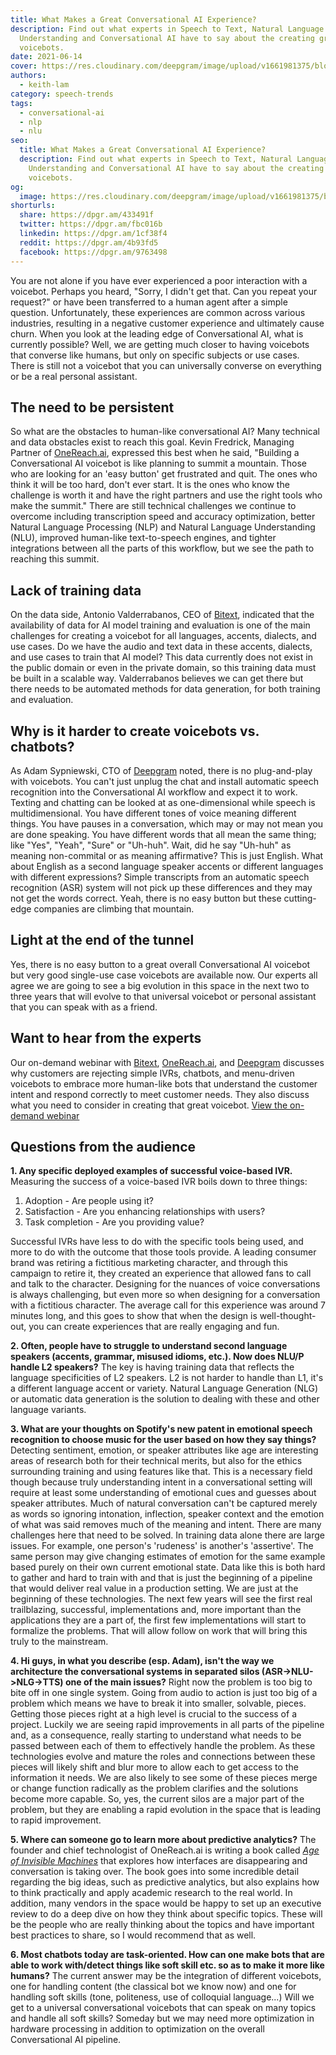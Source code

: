 ```yaml
---
title: What Makes a Great Conversational AI Experience?
description: Find out what experts in Speech to Text, Natural Language
  Understanding and Conversational AI have to say about the creating great
  voicebots.
date: 2021-06-14
cover: https://res.cloudinary.com/deepgram/image/upload/v1661981375/blog/what-makes-a-great-conversational-ai-experience/what-makes-great-convo-ai-experience%402x.jpg
authors:
  - keith-lam
category: speech-trends
tags:
  - conversational-ai
  - nlp
  - nlu
seo:
  title: What Makes a Great Conversational AI Experience?
  description: Find out what experts in Speech to Text, Natural Language
    Understanding and Conversational AI have to say about the creating great
    voicebots.
og:
  image: https://res.cloudinary.com/deepgram/image/upload/v1661981375/blog/what-makes-a-great-conversational-ai-experience/what-makes-great-convo-ai-experience%402x.jpg
shorturls:
  share: https://dpgr.am/433491f
  twitter: https://dpgr.am/fbc016b
  linkedin: https://dpgr.am/1cf38f4
  reddit: https://dpgr.am/4b93fd5
  facebook: https://dpgr.am/9763498
---
```

You are not alone if you have ever experienced a poor interaction with a voicebot. Perhaps you heard, "Sorry, I didn't get that. Can you repeat your request?" or have been transferred to a human agent after a simple question. Unfortunately, these experiences are common across various industries, resulting in a negative customer experience and ultimately cause churn.  When you look at the leading edge of Conversational AI, what is currently possible?  Well, we are getting much closer to having voicebots that converse like humans, but only on specific subjects or use cases.  There is still not a voicebot that you can universally converse on everything or be a real personal assistant.

## **The need to be persistent** 

So what are the obstacles to human-like conversational AI?  Many technical and data obstacles exist to reach this goal.  Kevin Fredrick, Managing Partner of [OneReach.ai](https://onereach.ai/), expressed this best when he said, "Building a Conversational AI voicebot is like planning to summit a mountain.  Those who are looking for an 'easy button' get frustrated and quit.  The ones who think it will be too hard, don't ever start.  It is the ones who know the challenge is worth it and have the right partners and use the right tools who make the summit." There are still technical challenges we continue to overcome including transcription speed and accuracy optimization, better Natural Language Processing (NLP) and Natural Language Understanding (NLU), improved human-like text-to-speech engines, and tighter integrations between all the parts of this workflow, but we see the path to reaching this summit.

## **Lack of training data**

On the data side, Antonio Valderrabanos, CEO of [Bitext](https://www.bitext.com/), indicated that the availability of data for AI model training and evaluation is one of the main challenges for creating a voicebot for all languages, accents, dialects, and use cases. Do we have the audio and text data in these accents, dialects, and use cases to train that AI model? This data currently does not exist in the public domain or even in the private domain, so this training data must be built in a scalable way. Valderrabanos believes we can get there but there needs to be automated methods for data generation, for both training and evaluation.

## **Why is it harder to create voicebots vs. chatbots?**

As Adam Sypniewski, CTO of [Deepgram](https://deepgram.com/) noted, there is no plug-and-play with voicebots.  You can't just unplug the chat and install automatic speech recognition into the Conversational AI workflow and expect it to work.  Texting and chatting can be looked at as one-dimensional while speech is multidimensional.  You have different tones of voice meaning different things.  You have pauses in a conversation, which may or may not mean you are done speaking.  You have different words that all mean the same thing; like "Yes", "Yeah", "Sure" or "Uh-huh".  Wait, did he say "Uh-huh" as meaning non-commital or as meaning affirmative?  This is just English.  What about English as a second language speaker accents or different languages with different expressions?  Simple transcripts from an automatic speech recognition (ASR) system will not pick up these differences and they may not get the words correct.  Yeah, there is no easy button but these cutting-edge companies are climbing that mountain.

## **Light at the end of the tunnel**

Yes, there is no easy button to a great overall Conversational AI voicebot but very good single-use case voicebots are available now.  Our experts all agree we are going to see a big evolution in this space in the next two to three years that will evolve to that universal voicebot or personal assistant that you can speak with as a friend.

## **Want to hear from the experts**

Our on-demand webinar with [Bitext](https://www.bitext.com/), [OneReach.ai](https://onereach.ai/), and [Deepgram](https://www.deepgram.com/) discusses why customers are rejecting simple IVRs, chatbots, and menu-driven voicebots to embrace more human-like bots that understand the customer intent and respond correctly to meet customer needs.  They also discuss what you need to consider in creating that great voicebot. [View the on-demand webinar](https://offers.deepgram.com/what-makes-a-great-conversational-ai-experience-webinar-on-demand)

## **Questions from the audience**

**1.  Any specific deployed examples of successful voice-based IVR.** Measuring the success of a voice-based IVR boils down to three things:

1. Adoption - Are people using it?
2. Satisfaction - Are you enhancing relationships with users?
3. Task completion - Are you providing value?

Successful IVRs have less to do with the specific tools being used, and more to do with the outcome that those tools provide. A leading consumer brand was retiring a fictitious marketing character, and through this campaign to retire it, they created an experience that allowed fans to call and talk to the character. Designing for the nuances of voice conversations is always challenging, but even more so when designing for a conversation with a fictitious character. The average call for this experience was around 7 minutes long, and this goes to show that when the design is well-thought-out, you can create experiences that are really engaging and fun.

**2. Often, people have to struggle to understand second language speakers (accents, grammar, misused idioms, etc.). Now does NLU/P handle L2 speakers?** The key is having training data that reflects the language specificities of L2 speakers. L2 is not harder to handle than L1, it's a different language accent or variety. Natural Language Generation (NLG) or automatic data generation is the solution to dealing with these and other language variants.

**3. What are your thoughts on Spotify's new patent in emotional speech recognition to choose music for the user based on how they say things?** Detecting sentiment, emotion, or speaker attributes like age are interesting areas of research both for their technical merits, but also for the ethics surrounding training and using features like that. This is a necessary field though because truly understanding intent in a conversational setting will require at least some understanding of emotional cues and guesses about speaker attributes. Much of natural conversation can't be captured merely as words so ignoring intonation, inflection, speaker context and the emotion of what was said removes much of the meaning and intent.  There are many challenges here that need to be solved. In training data alone there are large issues. For example, one person's 'rudeness' is another's 'assertive'. The same person may give changing estimates of emotion for the same example based purely on their own current emotional state. Data like this is both hard to gather and hard to train with and that is just the beginning of a pipeline that would deliver real value in a production setting.  We are just at the beginning of these technologies. The next few years will see the first real trailblazing, successful, implementations and, more important than the applications they are a part of, the first few implementations will start to formalize the problems. That will allow follow on work that will bring this truly to the mainstream.

**4. Hi guys, in what you describe (esp. Adam), isn't the way we architecture the conversational systems in separated silos (ASR->NLU->NLG->TTS) one of the main issues?** Right now the problem is too big to bite off in one single system. Going from audio to action is just too big of a problem which means we have to break it into smaller, solvable, pieces. Getting those pieces right at a high level is crucial to the success of a project. Luckily we are seeing rapid improvements in all parts of the pipeline and, as a consequence, really starting to understand what needs to be passed between each of them to effectively handle the problem. As these technologies evolve and mature the roles and connections between these pieces will likely shift and blur more to allow each to get access to the information it needs. We are also likely to see some of these pieces merge or change function radically as the problem clarifies and the solutions become more capable. So, yes, the current silos are a major part of the problem, but they are enabling a rapid evolution in the space that is leading to rapid improvement.

**5. Where can someone go to learn more about predictive analytics?** The founder and chief technologist of OneReach.ai is writing a book called *[Age of Invisible Machines](https://onereach.ai/#bots)* that explores how interfaces are disappearing and conversation is taking over. The book goes into some incredible detail regarding the big ideas, such as predictive analytics, but also explains how to think practically and apply academic research to the real world. In addition, many vendors in the space would be happy to set up an executive review to do a deep dive on how they think about specific topics. These will be the people who are really thinking about the topics and have important best practices to share, so I would recommend that as well.

**6. Most chatbots today are task-oriented. How can one make bots that are able to work with/detect things like soft skill etc. so as to make it more like humans?** The current answer may be the integration of different voicebots, one for handling content (the classical bot we know now) and one for handling soft skills (tone, politeness, use of colloquial language...)  Will we get to a universal conversational voicebots that can speak on many topics and handle all soft skills?  Someday but we may need more optimization in hardware processing in addition to optimization on the overall Conversational AI pipeline.